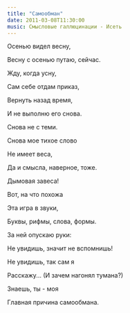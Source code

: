 ```yaml
---
title: "Самообман"
date: 2011-03-08T11:30:00
music: Смысловые галлюцинации - Исеть
---
```


Осенью видел весну,

Весну с осенью путаю, сейчас.

Жду, когда усну,

Сам себе отдам приказ,



Вернуть назад время,

И не выполню его снова.

Снова не с теми.

Снова мое тихое слово



Не имеет веса,

Да и смысла, наверное, тоже.

Дымовая завеса!

Вот, на что похожа



Эта игра в звуки,

Буквы, рифмы, слова, формы.

За ней опускаю руки:

Не увидишь, значит не вспомнишь!



Не увидишь, так сам я

Расскажу... (И зачем нагонял тумана?)

Знаешь, ты - моя

Главная причина самообмана.
